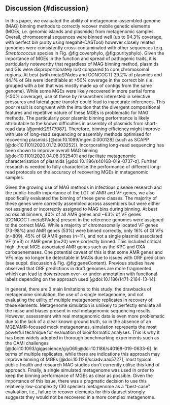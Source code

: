 ## Discussion {#discussion}

In this paper, we evaluated the ability of metagenome-assembled genome (MAG) binning methods to correctly recover mobile genetic elements (MGEs; i.e. genomic islands and plasmids) from metagenomic samples.
Overall, chromosomal sequences were binned well (up to 94.3% coverage, with perfect bin purity using megahit-DASTool) however closely related genomes were consistently cross-contaminated with other sequences (e.g. _Streptococcus_ species in Fig. @fig:coverphylo, @fig:purityphylo).
Given the importance of MGEs in the function and spread of pathogenic traits, it is particularly noteworthy that regardless of MAG binning method, plasmids and GIs were disproportionately lost compared to core chromosomal regions. 
At best (with metaSPAdes and CONCOCT) 29.2% of plasmids and 44.1% of GIs were identifiable at >50% coverage in the correct bin (i.e. grouped with a bin that was mostly made up of contigs from the same genome). 
While some MGEs were likely recovered in more partial forms (<50% coverage), use of these by researchers interested in selective pressures and lateral gene transfer could lead to inaccurate inferences. 
This poor result is congruent with the intuition that the divergent compositional features and repetitive nature of these MGEs is problematic for MAG methods.
The particularly poor plasmid binning performance is likely attributable to the known difficulties in assembly of plasmids from short-read data [@pmid:29177087].
Therefore, binning efficiency might improve with use of long-read sequencing or assembly methods optimised for recovering plasmids [@doi:10.1099/mgen.0.000128] (such as SCAPP [@doi:10.1101/2020.01.12.903252]).
Incorporating long-read sequencing has been shown to improve overall MAG binning [@doi:10.1101/2020.04.08.032540] and facilitate metagenomic characterisation of plasmids [@doi:10.1186/s40168-019-0737-z].
Further research is needed to fully characterise the performance of different long-read protocols on the accuracy of recovering MGEs in metagenomic samples.

Given the growing use of MAG methods in infectious disease research and the public-health importance of the LGT of AMR and VF genes, we also specifically evaluated the binning of these gene classes.
The majority of these genes were correctly assembled across assemblers but were either not assigned or incorrectly assigned to MAG bins during binning.
At best across all binners, 40% of all AMR genes and ~63% of VF genes (CONCOCT-metaSPAdes) present in the reference genomes were assigned to the correct MAG.
While a majority of chromosomally located VF genes (73-98%) and AMR genes (53%) were binned correctly, only 16% of GI VFs (n=809), 45% of GI AMR genes (n=11), and not a single plasmid associated VF (n=3) or AMR gene (n=20) were correctly binned.
This included critical high-threat MGE-associated AMR genes such as the KPC and OXA carbapenemases. 
One potential caveat of this is that some AMR genes and VFs may no longer be detectable in MAGs due to issues with ORF prediction (see suppl. discussion & Fig. @fig:geneContent). 
Previous studies have observed that ORF predictions in draft genomes are more fragmented, which can lead to downstream over- or under-annotation with functional labels depending on the approach used [@doi:10.1186/1471-2164-13-14]. 

In general, there are 3 main limitations to this study: the drawbacks of metagenome simulation, the use of a single metagenome, and not evaluating the utility of multiple metagenomic replicates in recovery of these elements.
Metagenome simulation is unlikely to perfectly emulate all the noise and biases present in real metagenomic sequencing results. 
However, assessment with real metagenomic data is even more problematic due to the lack of a clear known ground truth, so in the absence of an MGE/AMR-focused mock metagenomes, simulation represents the most powerful technique for evaluation of bioinformatic analyses. 
This is why it has been widely adopted in thorough benchmarking experiments such as the CAMI challenges [@doi:10.1093/gigascience/giy069;@doi:10.1186/s40168-019-0633-6].
In terms of multiple replicates, while there are indications this approach may improve binning of MGEs [@doi:10.1126/sciadv.aax5727], most typical public-health and research MAG studies don't currently utilise this kind of approach.
Finally, a single simulated metagenome was used in order to keep the binning performance of MGEs as clear as possible.
Given the importance of this issue, there was a pragmatic decision to use this relatively low-complexity (30 species) metagenome as a "best-case" evaluation, i.e., failure to recover elements for this dataset strongly suggests they would not be recovered in a more complex metagenome.
